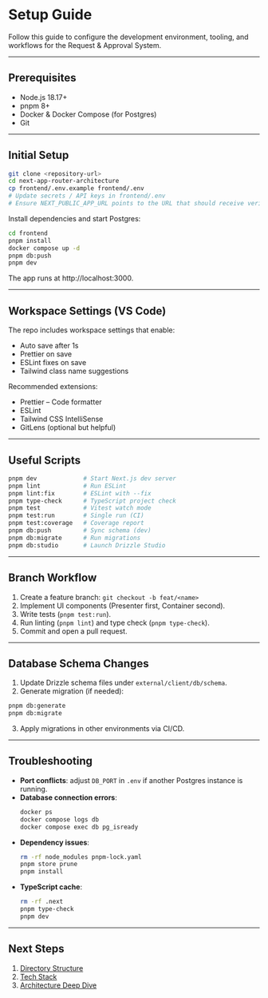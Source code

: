 # Setup Guide

Follow this guide to configure the development environment, tooling, and workflows for the Request & Approval System.

---

## Prerequisites

- Node.js 18.17+
- pnpm 8+
- Docker & Docker Compose (for Postgres)
- Git

---

## Initial Setup

```bash
git clone <repository-url>
cd next-app-router-architecture
cp frontend/.env.example frontend/.env
# Update secrets / API keys in frontend/.env
# Ensure NEXT_PUBLIC_APP_URL points to the URL that should receive verification links (e.g. http://localhost:3000)
```

Install dependencies and start Postgres:

```bash
cd frontend
pnpm install
docker compose up -d
pnpm db:push
pnpm dev
```

The app runs at http://localhost:3000.

---

## Workspace Settings (VS Code)

The repo includes workspace settings that enable:

- Auto save after 1s
- Prettier on save
- ESLint fixes on save
- Tailwind class name suggestions

Recommended extensions:

- Prettier – Code formatter
- ESLint
- Tailwind CSS IntelliSense
- GitLens (optional but helpful)

---

## Useful Scripts

```bash
pnpm dev             # Start Next.js dev server
pnpm lint            # Run ESLint
pnpm lint:fix        # ESLint with --fix
pnpm type-check      # TypeScript project check
pnpm test            # Vitest watch mode
pnpm test:run        # Single run (CI)
pnpm test:coverage   # Coverage report
pnpm db:push         # Sync schema (dev)
pnpm db:migrate      # Run migrations
pnpm db:studio       # Launch Drizzle Studio
```

---

## Branch Workflow

1. Create a feature branch: `git checkout -b feat/<name>`
2. Implement UI components (Presenter first, Container second).
3. Write tests (`pnpm test:run`).
4. Run linting (`pnpm lint`) and type check (`pnpm type-check`).
5. Commit and open a pull request.

---

## Database Schema Changes

1. Update Drizzle schema files under `external/client/db/schema`.
2. Generate migration (if needed):

```bash
pnpm db:generate
pnpm db:migrate
```

3. Apply migrations in other environments via CI/CD.

---

## Troubleshooting

- **Port conflicts**: adjust `DB_PORT` in `.env` if another Postgres instance is running.
- **Database connection errors**:
  ```bash
  docker ps
  docker compose logs db
  docker compose exec db pg_isready
  ```
- **Dependency issues**:
  ```bash
  rm -rf node_modules pnpm-lock.yaml
  pnpm store prune
  pnpm install
  ```
- **TypeScript cache**:
  ```bash
  rm -rf .next
  pnpm type-check
  pnpm dev
  ```

---

## Next Steps

1. [Directory Structure](./01-directory-structure.md)
2. [Tech Stack](./02-tech-stack.md)
3. [Architecture Deep Dive](./20-architecture-deep-dive.md)
